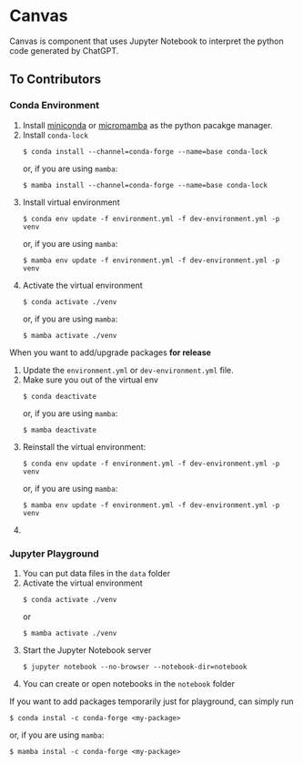 # Canvas

Canvas is component that uses Jupyter Notebook to interpret 
the python code generated by ChatGPT.

## To Contributors
### Conda Environment

1. Install 
[miniconda](https://docs.conda.io/projects/conda/en/latest/user-guide/install/index.html) 
or [micromamba](https://mamba.readthedocs.io/en/latest/installation.html) 
as the python pacakge manager.
2. Install `conda-lock`
    ```
    $ conda install --channel=conda-forge --name=base conda-lock
    ```
    or, if you are using `mamba`:
    ```
    $ mamba install --channel=conda-forge --name=base conda-lock
    ```
3. Install virtual environment
    ```
    $ conda env update -f environment.yml -f dev-environment.yml -p venv
    ```
   or, if you are using `mamba`:
    ```
    $ mamba env update -f environment.yml -f dev-environment.yml -p venv
    ```
4. Activate the virtual environment
    ```
    $ conda activate ./venv
    ```
    or, if you are using `mamba`:
    ```
    $ mamba activate ./venv
    ```

When you want to add/upgrade packages **for release**
1. Update the `environment.yml` or `dev-environment.yml` file.
2. Make sure you out of the virtual env
   ```
   $ conda deactivate
   ```
   or, if you are using `mamba`:
   ```
   $ mamba deactivate
   ```
3. Reinstall the virtual environment:
    ```
    $ conda env update -f environment.yml -f dev-environment.yml -p venv
    ```
   or, if you are using `mamba`:
    ```
    $ mamba env update -f environment.yml -f dev-environment.yml -p venv
    ```
5. 

### Jupyter Playground

1. You can put data files in the `data` folder
2. Activate the virtual environment
    ```
    $ conda activate ./venv
    ```
    or
    ```
    $ mamba activate ./venv
    ```
3. Start the Jupyter Notebook server
    ```
    $ jupyter notebook --no-browser --notebook-dir=notebook
    ```
4. You can create or open notebooks in the `notebook` folder

If you want to add packages temporarily just for playground, 
can simply run
```
$ conda instal -c conda-forge <my-package>
```
or, if you are using `mamba`:
```
$ mamba instal -c conda-forge <my-package>
```
